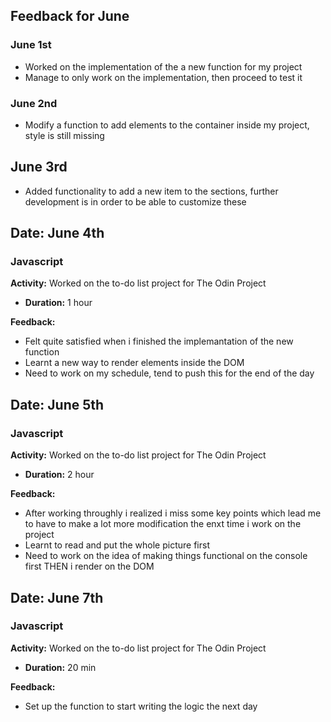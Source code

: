 ## Feedback for June
### June 1st
- Worked on the implementation of the a new function for my project
- Manage to only work on the implementation, then proceed to test it
### June 2nd
- Modify a function to add elements to the container inside my project, style is still missing
## June 3rd
- Added functionality to add a new item to the sections, further development is in order to be able to customize these
## Date: June 4th

### Javascript
**Activity:** Worked on the to-do list project for The Odin Project
- **Duration:** 1 hour

**Feedback:**
- Felt quite satisfied when i finished the implemantation of the new function
- Learnt a new way to render elements inside the DOM
- Need to work on my schedule, tend to push this for the end of the day

## Date: June 5th

### Javascript
**Activity:** Worked on the to-do list project for The Odin Project
- **Duration:** 2 hour

**Feedback:**
- After working throughly i realized i miss some key points which lead me to have to make a lot more modification the enxt time i work on the project
- Learnt to read and put the whole picture first
- Need to work on the idea of making things functional on the console first THEN i render on the DOM

## Date: June 7th

### Javascript
**Activity:** Worked on the to-do list project for The Odin Project
- **Duration:** 20 min

**Feedback:**
- Set up the function to start writing the logic the next day
